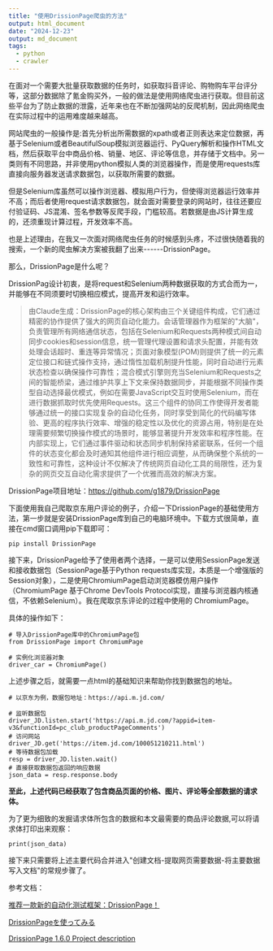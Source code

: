 ```yaml
---
title: "使用DrissionPage爬虫的方法"
output: html_document
date: "2024-12-23"
output: md_document
tags:
  - python
  - crawler
---
```


在面对一个需要大批量获取数据的任务时，如获取抖音评论、购物购车平台评分等，这部分数据除了氪金购买外，一般的做法是使用网络爬虫进行获取。但目前这些平台为了防止数据的泄露，近年来也在不断加强网站的反爬机制，因此网络爬虫在实际过程中的运用难度越来越高。

网站爬虫的一般操作是:首先分析出所需数据的xpath或者正则表达来定位数据，再基于Selenium或者BeautifulSoup模拟浏览器运行、PyQuery解析和操作HTML文档，然后获取平台中商品价格、销量、地区、评论等信息，并存储于文档中。另一类则有不同思路，并非使用python模拟人类的浏览器操作，而是使用requests库直接向服务器发送请求数据包，以获取所需要的数据。

但是Selenium库虽然可以操作浏览器、模拟用户行为，但使得浏览器运行效率并不高；而后者使用request请求数据包，就会面对需要登录的网站时，往往还要应付验证码、JS混淆、签名参数等反爬手段，门槛较高。若数据是由JS计算生成的，还须重现计算过程，开发效率不高。

也是上述理由，在我又一次面对网络爬虫任务的时候感到头疼，不过很快随着我的搜索，一个新的爬虫解决方案被我翻了出来------DrissionPage。

那么，DrissionPage是什么呢？

DrissionPag设计初衷，是将request和Selenium两种数据获取的方式合而为一，并能够在不同须要时切换相应模式，提高开发和运行效率。

> 由Claude生成：DrissionPage的核心架构由三个关键组件构成，它们通过精密的协作提供了强大的网页自动化能力。会话管理器作为框架的"大脑"，负责管理所有网络通信状态，包括在Selenium和Requests两种模式间自动同步cookies和session信息，统一管理代理设置和请求头配置，并能有效处理会话超时、重连等异常情况；页面对象模型(POM)则提供了统一的元素定位接口和链式操作支持，通过惰性加载机制提升性能，同时自动进行元素状态检查以确保操作可靠性；混合模式引擎则充当Selenium和Requests之间的智能桥梁，通过维护共享上下文来保持数据同步，并能根据不同操作类型自动选择最优模式，例如在需要JavaScript交互时使用Selenium，而在进行数据抓取时优先使用Requests。这三个组件的协同工作使得开发者能够通过统一的接口实现复杂的自动化任务，同时享受到简化的代码编写体验、更高的程序执行效率、增强的稳定性以及优化的资源占用，特别是在处理需要频繁切换操作模式的场景时，能够显著提升开发效率和程序性能。在内部实现上，它们通过事件驱动和状态同步机制保持紧密联系，任何一个组件的状态变化都会及时通知其他组件进行相应调整，从而确保整个系统的一致性和可靠性，这种设计不仅解决了传统网页自动化工具的局限性，还为复杂的网页交互自动化需求提供了一个优雅而高效的解决方案。

DrissionPage项目地址：<https://github.com/g1879/DrissionPage>

下面使用我自己爬取京东用户评论的例子，介绍一下DrissionPage的基础使用方法，第一步就是安装DrissionPage库到自己的电脑环境中。下载方式很简单，直接在cmd窗口调用pip下载即可：

```         
pip install DrissionPage
```

接下来，DrissionPage给予了使用者两个选择，一是可以使用SessionPage发送和接收数据包（SessionPage基于Python requests库实现，本质是一个增强版的Session对象），二是使用ChromiumPage启动浏览器模仿用户操作（ChromiumPage 基于Chrome DevTools Protocol实现，直接与浏览器内核通信，不依赖Selenium）。我在爬取京东评论的过程中使用的 ChromiumPage。

具体的操作如下：

```         
# 导入DrissionPage库中的ChromiumPage包
from DrissionPage import ChromiumPage

# 实例化浏览器对象
driver_car = ChromiumPage()
```

上述步骤之后，就需要一点html的基础知识来帮助你找到数据包的地址。

```         
# 以京东为例，数据包地址：https://api.m.jd.com/

# 监听数据包
driver_JD.listen.start('https://api.m.jd.com/?appid=item-v3&functionId=pc_club_productPageComments')
# 访问网站
driver_JD.get('https://item.jd.com/100051210211.html')
# 等待数据包加载
resp = driver_JD.listen.wait()
# 直接获取数据包返回的响应数据
json_data = resp.response.body
```

**至此，上述代码已经获取了包含商品页面的价格、图片、评论等全部数据的请求体。**

为了更为细致的发掘请求体所包含的数据和本文最需要的商品评论数据,可以将请求体打印出来观察：

```         
print(json_data)
```

接下来只需要将上述主要代码合并进入"创建文档-提取网页需要数据-将主要数据写入文档"的常规步骤了。

参考文档：

[推荐一款新的自动化测试框架：DrissionPage！](https://www.cnblogs.com/jinjiangongzuoshi/p/17139003.html)

[DrissionPageを使ってみる](https://note.com/valnd_/n/n9667875f1fc3)

[DrissionPage 1.6.0 Project description](https://pypi.org/project/DrissionPage/1.6.0/)
